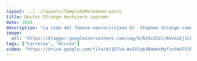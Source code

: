 ```yaml
---
layout: ../../layouts/TemplateMarkdown.astro
title: Doctor Strange Hechizero supremo
date: 2016
description: "La vida del famoso neurocirujano Dr. Stephen Strange cambia para siempre cuando un terrible accidente de coche le arrebata el uso de sus manos."
image:
  url: "https://blogger.googleusercontent.com/img/b/R29vZ2xl/AVvXsEj3LB5CIH_QxlY3UGQNmSzDbqEgC0L_c39eaL-Zfc819bRB9htJ9mawrwIxwbSG2CGnGaend17MVD7bVhVjeHS9IX32yVR7Iiu-hQ9hlOa20j9v5JYz6PivqJi_6b2ZMyDFhbVEFR7Wls5o/s320/Doctor_Strange_-_Poster_2.png"
tags: ["Carreras", "Accion"]
video: "https://drive.google.com/file/d/1E7s4-WxEXlqb3B4mbxMqfinfmGFSJRqY/preview"
---
```

